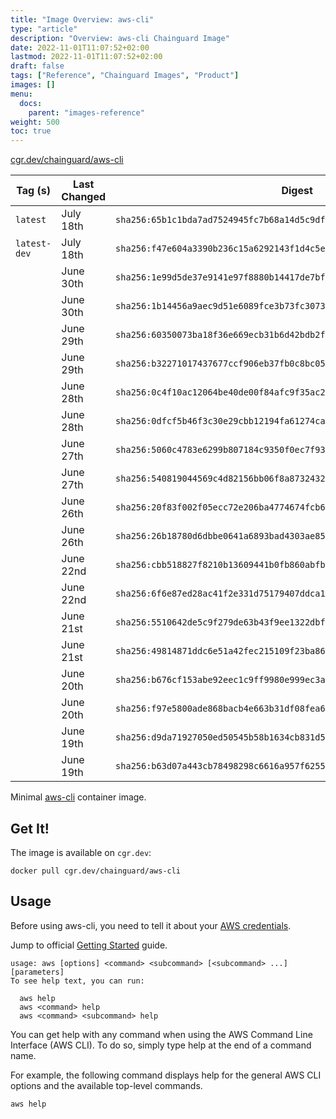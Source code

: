```yaml
---
title: "Image Overview: aws-cli"
type: "article"
description: "Overview: aws-cli Chainguard Image"
date: 2022-11-01T11:07:52+02:00
lastmod: 2022-11-01T11:07:52+02:00
draft: false
tags: ["Reference", "Chainguard Images", "Product"]
images: []
menu:
  docs:
    parent: "images-reference"
weight: 500
toc: true
---
```


[cgr.dev/chainguard/aws-cli](https://github.com/chainguard-images/images/tree/main/images/aws-cli)

| Tag (s)       | Last Changed | Digest                                                                    |
|---------------|--------------|---------------------------------------------------------------------------|
|  `latest`     | July 18th    | `sha256:65b1c1bda7ad7524945fc7b68a14d5c9df3d1c091e8b28685493e80dac275db5` |
|  `latest-dev` | July 18th    | `sha256:f47e604a3390b236c15a6292143f1d4c5ec769376853af8140cd0db5ef2edeec` |
|               | June 30th    | `sha256:1e99d5de37e9141e97f8880b14417de7bf9b8d9e9929818b94ba7edf338e8f8a` |
|               | June 30th    | `sha256:1b14456a9aec9d51e6089fce3b73fc3073d9d04b552a492377a3127a80413850` |
|               | June 29th    | `sha256:60350073ba18f36e669ecb31b6d42bdb2f9286423d104b3b0bdca673777a0b0f` |
|               | June 29th    | `sha256:b32271017437677ccf906eb37fb0c8bc05be68bda06baac3317e44546154a1a3` |
|               | June 28th    | `sha256:0c4f10ac12064be40de00f84afc9f35ac21a0d0903a88f228dbadff552f2a584` |
|               | June 28th    | `sha256:0dfcf5b46f3c30e29cbb12194fa61274ca47dd6f4c2308fcfbc3f79a9392bcea` |
|               | June 27th    | `sha256:5060c4783e6299b807184c9350f0ec7f93494f4220e516b68719e0999b4f1943` |
|               | June 27th    | `sha256:540819044569c4d82156bb06f8a87324326384b584b6cef7ca0309b462ade8eb` |
|               | June 26th    | `sha256:20f83f002f05ecc72e206ba4774674fcb6dd16db5dc3e71b831b97dfc40163d5` |
|               | June 26th    | `sha256:26b18780d6dbbe0641a6893bad4303ae85a1a838dffb4f2394eb18b7f3ba2c4c` |
|               | June 22nd    | `sha256:cbb518827f8210b13609441b0fb860abfbdd3fa749fa971da49234272ff8f58d` |
|               | June 22nd    | `sha256:6f6e87ed28ac41f2e331d75179407ddca18f265ff6b8e9b94e430fcc06449261` |
|               | June 21st    | `sha256:5510642de5c9f279de63b43f9ee1322dbffaeec84b1ef9a24054f7491766f0c6` |
|               | June 21st    | `sha256:49814871ddc6e51a42fec215109f23ba86d4da97659d7cff0f56c9753a8f5f41` |
|               | June 20th    | `sha256:b676cf153abe92eec1c9ff9980e999ec3aafa9ccc93c3df15a7be516b14393c1` |
|               | June 20th    | `sha256:f97e5800ade868bacb4e663b31df08fea6c8ee604f3edd26496fd9b172efebfc` |
|               | June 19th    | `sha256:d9da71927050ed50545b58b1634cb831d571c6dadc47bf93ae0ae5039a0ffb40` |
|               | June 19th    | `sha256:b63d07a443cb78498298c6616a957f6255a19799a0038b714dc87dd5c4fdc1b1` |



Minimal [aws-cli](https://github.com/aws/aws-cli) container image.

## Get It!

The image is available on `cgr.dev`:

```
docker pull cgr.dev/chainguard/aws-cli
```

## Usage

Before using aws-cli, you need to tell it about your [AWS credentials](https://github.com/aws/aws-cli/tree/v2#getting-started).

Jump to official [Getting Started](https://docs.aws.amazon.com/cli/latest/userguide/cli-usage-help.html) guide.

```shell
usage: aws [options] <command> <subcommand> [<subcommand> ...] [parameters]
To see help text, you can run:

  aws help
  aws <command> help
  aws <command> <subcommand> help
```

You can get help with any command when using the AWS Command Line Interface (AWS CLI). To do so, simply type help at the end of a command name.

For example, the following command displays help for the general AWS CLI options and the available top-level commands.

```shell
aws help
```

